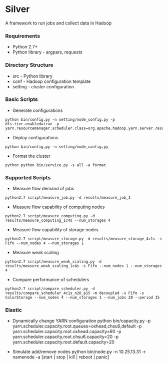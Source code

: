 # Silver #
A framework to run jobs and collect data in Hadoop

### Requirements ###
* Python 2.7+
* Python library - argpars, requests

### Directory Structure ###
* src - Python library
* conf - Hadoop configuration template
* setting - cluster configuration

### Basic Scripts ###
* Generate configurations
```
python bin/config.py -n setting/node_config.py -p dfs.tier.enabled=true -p yarn.resourcemanager.scheduler.class=org.apache.hadoop.yarn.server.resourcemanager.scheduler.fair.FairScheduler
```
* Deploy configurations
```
python bin/config.py -n setting/node_config.py
```

* Format the cluster
```
python python bin/service.py -s all -a format
```

### Supported Scripts ###
* Measure flow demand of jobs
```
python2.7 script/measure_job.py -d results/measure_job_1
```

* Measure flow capability of computing nodes
```
python2.7 script/measure_computing.py -d results/measure_computing_1c4s --num_storages 4

```

* Measure flow capability of storage nodes
```
python2.7 script/measure_storage.py -d results/measure_storage_4c1s -s Fifo --num_nodes 4 --num_storages 1
```

* Measure weak scaling
```
python2.7 script/measure_weak_scaling.py -d results/measure_weak_scaling_1c4s -s Fifo --num_nodes 1 --num_storages 4
```

* Compare performance of schedulers
```
python2.7 script/compare_scheduler.py -d results/compare_scheduler_4c1s_n20_p15 -m decoupled -s Fifo -s ColorStorage --num_nodes 4 --num_storages 1 --num_jobs 20 --period 15
```

### Elastic ###

* Dynamically change YARN configuration
python bin/capacity.py -p yarn.scheduler.capacity.root.queues=oxhead,chsu6,default -p yarn.scheduler.capacity.root.oxhead.capacity=60 -p yarn.scheduler.capacity.root.chsu6.capacity=20 -p yarn.scheduler.capacity.root.default.capacity=20

* Simulate add/remove nodes
python bin/node.py -n 10.25.13.31 -r namenode -a [start | stop | kill | reboot | panic]
